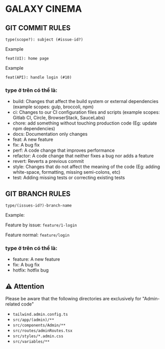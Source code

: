# GALAXY CINEMA

## GIT COMMIT RULES

```git
type(scope?): subject (#issue-id?)
```

Example

```git
feat(UI): home page
```

Example

```git
feat(API): handle login (#10)
```

### type ở trên có thể là:

+ build: Changes that affect the build system or external dependencies (example scopes: gulp, broccoli, npm)
+ ci: Changes to our CI configuration files and scripts (example scopes: Gitlab CI, Circle, BrowserStack, SauceLabs)
+ chore: add something without touching production code (Eg: update npm dependencies)
+ docs: Documentation only changes
+ feat: A new feature
+ fix: A bug fix
+ perf: A code change that improves performance
+ refactor: A code change that neither fixes a bug nor adds a feature
+ revert: Reverts a previous commit
+ style: Changes that do not affect the meaning of the code (Eg: adding white-space, formatting, missing semi-colons,
  etc)
+ test: Adding missing tests or correcting existing tests

## GIT BRANCH RULES

`type/(issues-id?)-branch-name`

Example:

Feature by issue: `feature/1-login`

Feature normal: `feature/login`

### type ở trên có thể là:

+ feature: A new feature
+ fix: A bug fix
+ hotfix: hotfix bug

## ⚠️ Attention

Please be aware that the following directories are exclusively for "Admin-related code"
- `tailwind.admin.config.ts`
- `src/app/(admin)/**`
- `src/components/Admin/**`
- `src/routes/adminRoutes.tsx`
- `src/styles/*.admin.css`
- `src/variables/**`
